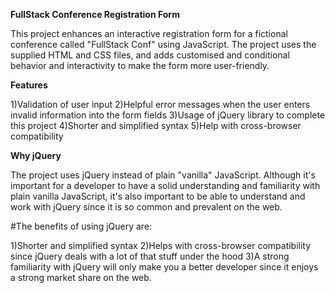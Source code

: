 **FullStack Conference Registration Form**

This project enhances an interactive registration form for a fictional conference called "FullStack Conf" using JavaScript. The project uses the supplied HTML and CSS files, and adds customised and conditional behavior and interactivity to make the form more user-friendly.

**Features**

1)Validation of user input
2)Helpful error messages when the user enters invalid information into the form fields
3)Usage of jQuery library to complete this project
4)Shorter and simplified syntax
5)Help with cross-browser compatibility

**Why jQuery**

The project uses jQuery instead of plain "vanilla" JavaScript. Although it's important for a developer to have a solid understanding and familiarity with plain vanilla JavaScript, it's also important to be able to understand and work with jQuery since it is so common and prevalent on the web.

#The benefits of using jQuery are:

1)Shorter and simplified syntax
2)Helps with cross-browser compatibility since jQuery deals with a lot of that stuff under the hood
3)A strong familiarity with jQuery will only make you a better developer since it enjoys a strong market share on the web.
